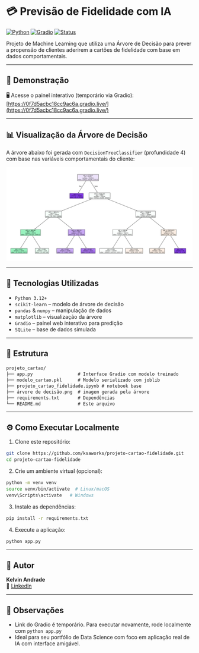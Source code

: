 # 💳 Previsão de Fidelidade com IA

[![Python](https://img.shields.io/badge/Python-3.10+-blue?logo=python)](https://www.python.org/)
[![Gradio](https://img.shields.io/badge/Gradio-Interface-black?logo=gradio)](https://gradio.app/)
[![Status](https://img.shields.io/badge/status-em%20desenvolvimento-yellow)]()

Projeto de Machine Learning que utiliza uma Árvore de Decisão para prever a propensão de clientes aderirem a cartões de fidelidade com base em dados comportamentais.

---

## 🚀 Demonstração

🖥 Acesse o painel interativo (temporário via Gradio):  
[https://0f7d5acbc18cc9ac6a.gradio.live/](https://0f7d5acbc18cc9ac6a.gradio.live/)

---

## 📊 Visualização da Árvore de Decisão

A árvore abaixo foi gerada com `DecisionTreeClassifier` (profundidade 4) com base nas variáveis comportamentais do cliente:

![Árvore de Decisão](./%C3%A1rvore%20de%20decis%C3%A3o.png)

---

## 🧠 Tecnologias Utilizadas

- `Python 3.12+`
- `scikit-learn` – modelo de árvore de decisão
- `pandas` & `numpy` – manipulação de dados
- `matplotlib` – visualização da árvore
- `Gradio` – painel web interativo para predição
- `SQLite` – base de dados simulada

---

## 📁 Estrutura

```
projeto_cartao/
├── app.py                 # Interface Gradio com modelo treinado
├── modelo_cartao.pkl      # Modelo serializado com joblib
├── projeto_cartao_fidelidade.ipynb # notebook base
├── árvore de decisão.png  # imagem gerada pela árvore
├── requirements.txt       # Dependências
└── README.md              # Este arquivo
```

---

## ⚙️ Como Executar Localmente

1. Clone este repositório:

```bash
git clone https://github.com/ksaworks/projeto-cartao-fidelidade.git
cd projeto-cartao-fidelidade
```

2. Crie um ambiente virtual (opcional):

```bash
python -m venv venv
source venv/bin/activate  # Linux/macOS
venv\Scripts\activate   # Windows
```

3. Instale as dependências:

```bash
pip install -r requirements.txt
```

4. Execute a aplicação:

```bash
python app.py
```

---

## 👤 Autor

**Kelvin Andrade**  
🔗 [LinkedIn](https://www.linkedin.com/in/kelvinandradeworks)

---

## 📌 Observações

- Link do Gradio é temporário. Para executar novamente, rode localmente com `python app.py`
- Ideal para seu portfólio de Data Science com foco em aplicação real de IA com interface amigável.
